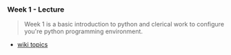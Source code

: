 ### Week 1 - Lecture
> Week 1 is a basic introduction to python and clerical work to configure you're python programming environment.

* [wiki topics](../../../wiki/week01)
